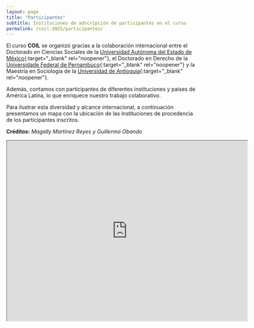 ```yaml
---
layout: page
title: "Participantes"
subtitle: Instituciones de adscripción de participantes en el curso  
permalink: /coil-2025/participantes/
---
```


El curso **COIL** se organizó gracias a la colaboración internacional entre el Doctorado en Ciencias Sociales de la [Universidad Autónoma del Estado de México](https://www.uaemex.mx/){:target="_blank" rel="noopener"}, el Doctorado en Derecho de la [Universidade Federal de Pernambuco](https://www.ufpe.br/){:target="_blank" rel="noopener"} y la Maestría en Sociología de la [Universidad de Antioquia](https://www.udea.edu.co/){:target="_blank" rel="noopener"}.  

Además, contamos con participantes de diferentes instituciones y países de América Latina, lo que enriquece nuestro trabajo colaborativo.  

Para ilustrar esta diversidad y alcance internacional, a continuación presentamos un mapa con la ubicación de las instituciones de procedencia de los participantes inscritos.   

**Créditos:** *Magally Martínez Reyes y Guillermo Obando*

<iframe src="https://www.google.com/maps/d/embed?mid=1hQURmvxtPyHjY5bOY7mUCZmrHysBH_4&hl=es-419&ehbc=2E312F" width="640" height="480"></iframe>  

